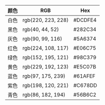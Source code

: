 
| 颜色 | RGB                | Hex     |
| ---- | ------------------ | ------- |
| 白色 | rgb(220, 223, 228) | #DCDFE4 |
| 黑色 | rgb(40, 44, 52)    | #282C34 |
| 灰色 | rgb(90, 99, 116)   | #5A6374 |
| 红色 | rgb(224, 108, 117) | #E06C75 |
| 绿色 | rgb(152, 195, 121) | #98C379 |
| 黄色 | rgb(229, 192, 123) | #E5C07B |
| 蓝色 | rgb(97, 175, 239)  | #61AFEF |
| 紫色 | rgb(198, 120, 221) | #C678DD |
| 青色 | rgb(86, 182, 194)  | #56B6C2 |

